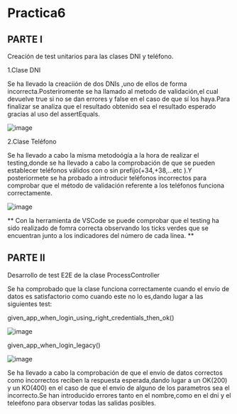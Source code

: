 # Practica6

## PARTE I

Creación de test unitarios para las clases DNI y teléfono.

1.Clase DNI   

Se ha llevado la creaciión de dos DNIs ,uno de ellos de forma incorrecta.Posteriromente se ha llamado al metodo de validación,el cual devuelve true si no se dan errores y false en el caso de que sí los haya.Para finalizar se analiza que el resultado obtenido sea el resultado esperado gracias al uso del assertEquals.

![image](https://user-images.githubusercontent.com/91118338/161384678-e529be68-4566-4310-acd9-6b0440b8d7f4.png)

2.Clase Teléfono   

Se ha llevado a cabo la misma metodoógía a la hora de realizar el testing,donde se ha llevado a cabo la comprobación de que se pueden establecer teléfonos válidos con o  sin prefijo(+34,+38,...etc ).Y posteriormete se ha probado a introducir teléfonos incorrectos para comprobar que el método de validación referente a los teléfonos funciona correctamente.

![image](https://user-images.githubusercontent.com/91118338/161384935-40efeec5-aa9b-40af-9c49-25fd18612786.png)

** Con la herramienta de VSCode se puede comprobar que el testing ha sido realizado de fomra correcta observando los ticks verdes que se encuentran junto a los indicadores del número de cada línea. **

## PARTE II
Desarrollo de test E2E de la clase ProcessController

Se ha comprobado que la clase funciona correctamente cuando el envío de datos es satisfactorio como cuando este no lo es,dando lugar a las siguientes test:

given_app_when_login_using_right_credentials_then_ok()
  
![image](https://user-images.githubusercontent.com/91118338/161385364-9f3f92de-fcfb-4eac-b1c8-cc7733bbd809.png)
  
given_app_when_login_legacy()

![image](https://user-images.githubusercontent.com/91118338/161385503-fd713b67-7acf-40b8-a94f-26be002127c6.png)

Se ha llevado a cabo la comprobación de que el envío de datos correctos como incorrectos reciben la respuesta esperada,dando lugar a un OK(200) y un KO(400) en el caso de que el envío de alguno de los parametros sea el incorrecto.Se han introducido errores tanto en el nombre,como en el dni y el teleéfono para observar todas las salidas posibles.


